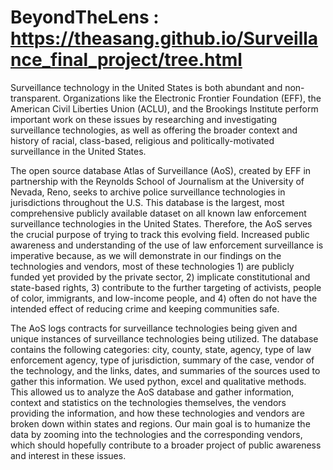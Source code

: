 # BeyondTheLens : https://theasang.github.io/Surveillance_final_project/tree.html
Surveillance technology in the United States is both abundant and non-transparent. 
Organizations like the Electronic Frontier Foundation (EFF), the American Civil Liberties Union (ACLU), and the Brookings Institute 
perform important work on these issues by researching and investigating surveillance technologies, 
as well as offering the broader context and history of racial, class-based, religious and politically-motivated surveillance in the United States.

The open source database Atlas of Surveillance (AoS), created by EFF in partnership with the Reynolds School of Journalism at the University of Nevada, Reno, 
seeks to archive police surveillance technologies in jurisdictions throughout the U.S. 
This database is the largest, most comprehensive publicly available dataset on all known law enforcement surveillance technologies in the United States. 
Therefore, the AoS serves the crucial purpose of trying to track this evolving field. 
Increased public awareness and understanding of the use of law enforcement surveillance is imperative because, 
as we will demonstrate in our findings on the technologies and vendors, most of these technologies 1) are publicly funded yet provided by the private sector, 
2) implicate constitutional and state-based rights, 3) contribute to the further targeting of activists, people of color, immigrants, and low-income people, 
and 4) often do not have the intended effect of reducing crime and keeping communities safe.

The AoS logs contracts for surveillance technologies being given and unique instances of surveillance technologies being utilized. 
The database contains the following categories: city, county, state, agency, type of law enforcement agency, type of jurisdiction, summary of the case, 
vendor of the technology, and the links, dates, and summaries of the sources used to gather this information. We used python, excel and qualitative methods. 
This allowed us to analyze the AoS database and gather information, context and statistics on the technologies themselves, the vendors providing the information, 
and how these technologies and vendors are broken down within states and regions. Our main goal is to humanize the data by zooming into the technologies 
and the corresponding vendors, which should hopefully contribute to a broader project of public awareness and interest in these issues. 
